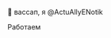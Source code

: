 👋 вассап, я @ActuAllyENotik

Работаем
<!---
ActuAllyENotik/ActuAllyENotik is a ✨ special ✨ repository because its `README.md` (this file) appears on your GitHub profile.
You can click the Preview link to take a look at your changes.
--->

